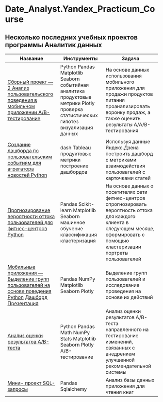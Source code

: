 # Date_Analyst.Yandex_Practicum_Course
## Несколько последних учебных проектов программы Аналитик данных
|Название|Инструменты|Задача|
|--------|-----------|------|
|[Сборный проект — 2 Анализ пользовательского поведения в мобильном приложении	A/B-тестирование](https://github.com/ella-tat/Date_Analyst.Yandex_Practicum_Course/blob/main/project_10.ipynb)|Python Pandas Matplotlib Seaborn событийная аналитика продуктовые метрики Plotly проверка статистических гипотез визуализация данных| На основе данных использования мобильного приложения для продажи продуктов питания проанализировать воронку продаж, а также оценить результаты A/A/B-тестирования|
|[Создание дашборда по пользовательским событиям для агрегатора новостей	Python](https://public.tableau.com/app/profile/ella.tat/viz/__16513927749640/sheet4)|dash Tableau продуктовые метрики построение дашбордов|Используя данные Яндекс.Дзена построить дашборд с метриками взаимодействия пользователей с карточками статей|
|[Прогнозирование вероятности оттока пользователей для фитнес-центров	Python](https://github.com/ella-tat/Date_Analyst.Yandex_Practicum_Course/blob/main/ML.ipynb)| Pandas Scikit-learn Matplotlib Seaborn машинное обучение классификация кластеризация|На основе данных о посетителях сети фитнес-центров спрогнозировать вероятность оттока для каждого клиента в следующем месяце, сформировать с помощью кластеризации портреты пользователей|
|[Мобильные приложения — Выделение групп пользователей на основе поведения	Python](https://github.com/ella-tat/Date_Analyst.Yandex_Practicum_Course/blob/main/mobile_group.ipynb) [Дашборд](https://public.tableau.com/app/profile/ella.tat/viz/mobile_event_user/Dashboard1) [Презентация](https://disk.yandex.ru/i/0JCf_MV486AV_A) |Pandas NumPy Matplotlib Seaborn Plotly|Выделение групп пользователей и исследование проведения на основе их действий|
|[Анализ оценки результатов A/B-теста](https://github.com/ella-tat/Date_Analyst.Yandex_Practicum_Course/blob/main/A_B_test_.ipynb)|Python Pandas Math NumPy Stats Matplotlib Seaborn Plotly A/B-тестирование|Анализ оценки результатов A/B-теста направленного на тестирование изменений, связанных с внедрением улучшенной рекомендательной системы|
[Мини- проект SQL-запросы](https://github.com/ella-tat/Date_Analyst.Yandex_Practicum_Course/blob/main/SQL.ipynb)|Pandas  Sqlalchemy|Анализ базы данных приложения для чтения книг| 
